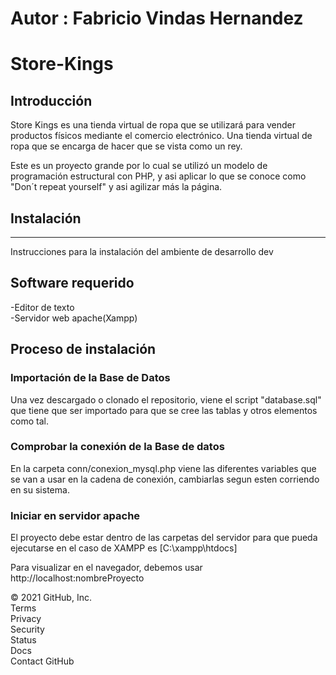 # Autor : Fabricio Vindas Hernandez
# Store-Kings

## Introducción
Store Kings es una tienda virtual de ropa que se utilizará para vender productos físicos mediante el comercio electrónico. 
Una tienda virtual de ropa que se encarga de hacer que se vista como un rey.

Este es un proyecto grande por lo cual se utilizó un modelo de programación estructural con PHP, y asi aplicar
lo que se conoce como "Don´t repeat yourself" y asi agilizar más la página.

## Instalación
<hr>
Instrucciones para la instalación del ambiente de desarrollo dev

## Software requerido
-Editor de texto<br>
-Servidor web apache(Xampp)

## Proceso de instalación

### Importación de la Base de Datos
Una vez descargado o clonado el repositorio, viene el 
script "database.sql" que tiene que ser importado para que se cree las tablas
y otros elementos como tal.

### Comprobar la conexión de la Base de datos
En la carpeta conn/conexion_mysql.php viene las diferentes variables que se van a
usar en la cadena de conexión, cambiarlas segun esten corriendo en su sistema.

### Iniciar en servidor apache
El proyecto debe estar dentro de las carpetas del servidor 
para que pueda ejecutarse en el caso de XAMPP es
[C:\xampp\htdocs]

Para visualizar en el navegador, debemos usar  http://localhost:nombreProyecto

© 2021 GitHub, Inc.<br>
Terms<br>
Privacy<br>
Security<br>
Status<br>
Docs<br>
Contact GitHub
